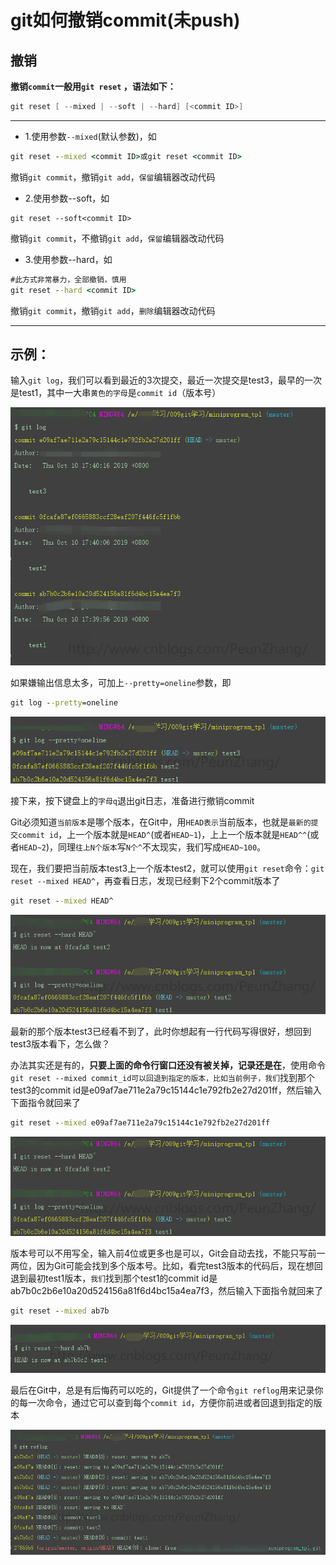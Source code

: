 # git如何撤销commit(未push) 

## 撤销

**撤销`commit`一般用`git reset` ，语法如下：**

```java
git reset [ --mixed | --soft | --hard] [<commit ID>]
```

---

- 1.使用参数`--mixed`(默认参数)，如

```cmd
git reset --mixed <commit ID>或git reset <commit ID>
```

撤销`git commit`，撤销`git add`，`保留`编辑器改动代码

- 2.使用参数--soft，如

```git
git reset --soft<commit ID> 
```

撤销`git commit`，不撤销`git add`，`保留`编辑器改动代码

- 3.使用参数--hard，如

```cmd
#此方式非常暴力，全部撤销，慎用
git reset --hard <commit ID>
```

撤销`git commit`，撤销`git add`，`删除`编辑器改动代码

---

## 示例：

输入`git log`，我们可以看到最近的3次提交，最近一次提交是test3，最早的一次是test1，其中一大串`黄色的字母`是`commit id`（版本号）

![img](img/5_git如何撤销commit(未push)/278431-20191010194655520-566944916.png)

如果嫌输出信息太多，可加上`--pretty=oneline`参数，即 

```cmd
git log --pretty=oneline
```

![img](img/5_git如何撤销commit(未push)/278431-20191010194703860-553236175.png)

接下来，按下键盘上的`字母q`退出git日志，准备进行撤销commit

Git必须知道`当前版本`是哪个版本，在Git中，用`HEAD表示`当前版本，也就是`最新的提交commit id`，上一个版本就是`HEAD^`(或者`HEAD~1`)，上上一个版本就是`HEAD^^`(或者`HEAD~2`)，同理`往上N个版本`写`N个^`不太现实，我们写成`HEAD~100`。

现在，我们要把当前版本test3上一个版本test2，就可以使用`git reset`命令：`git reset --mixed HEAD^`，再查看日志，发现已经剩下2个commit版本了

```cmd
git reset --mixed HEAD^
```

![img](img/5_git如何撤销commit(未push)/278431-20191010194713614-1675123421-17053873597464.png)

最新的那个版本test3已经看不到了，此时你想起有一行代码写得很好，想回到test3版本看下，怎么做？

办法其实还是有的，**只要上面的命令行窗口还没有被关掉，记录还是在**，使用命令`git reset --mixed commit_id可以回退到指定的版本，比如当前例子，我们`找到那个test3的commit id是e09af7ae711e2a79c15144c1e792fb2e27d201ff，然后输入下面指令就回来了

```cmd
git reset --mixed e09af7ae711e2a79c15144c1e792fb2e27d201ff
```

![img](img/5_git如何撤销commit(未push)/278431-20191010194713614-1675123421-17053873597464.png)

版本号可以不用写全，输入前4位或更多也是可以，Git会自动去找，不能只写前一两位，因为Git可能会找到多个版本号。比如，看完test3版本的代码后，现在想回退到最初test1版本，`我们`找到那个test1的commit id是ab7b0c2b6e10a20d524156a81f6d4bc15a4ea7f3，然后输入下面指令就回来了

```cmd
git reset --mixed ab7b
```

![img](img/5_git如何撤销commit(未push)/278431-20191010194727322-2061097830.png)

最后在Git中，总是有后悔药可以吃的，Git提供了一个命令`git reflog`用来记录你的每一次命令，通过它可以查到每个`commit id`，方便你前进或者回退到指定的版本

![img](img/5_git如何撤销commit(未push)/278431-20191010194733475-658883648.png)
